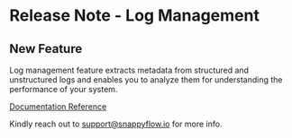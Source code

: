 # Release Note - Log Management

## New Feature

Log management feature extracts metadata from structured and unstructured logs and enables you to analyze them for understanding the performance of your system.

[Documentation Reference](/docs/sidebar-sf-selfhosted-turbo/Log_management/log_overview) 

Kindly reach out to [support@snappyflow.io](mailto:support@snappyflow.io) for more info.